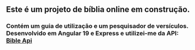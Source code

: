 ## Este é um projeto de bíblia online em construção.
### Contém um guia de utilização e um pesquisador de versículos. Desenvolvido em Angular 19 e Express e utilizei-me da API: [Bible Api](https://github.com/seven1m/bible_api)
